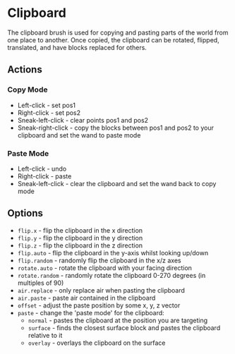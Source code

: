 # Clipboard
The clipboard brush is used for copying and pasting parts of the world from one place to another.
Once copied, the clipboard can be rotated, flipped, translated, and have blocks replaced for others.

## Actions
### Copy Mode
- Left-click - set pos1
- Right-click - set pos2
- Sneak-left-click - clear points pos1 and pos2
- Sneak-right-click - copy the blocks between pos1 and pos2 to your clipboard and set the wand to paste mode

### Paste Mode
- Left-click - undo
- Right-click - paste
- Sneak-left-click - clear the clipboard and set the wand back to copy mode

## Options
- `flip.x` - flip the clipboard in the x direction
- `flip.y` - flip the clipboard in the y direction
- `flip.z` - flip the clipboard in the z direction
- `flip.auto` - flip the clipboard in the y-axis whilst looking up/down
- `flip.random` - randomly flip the clipboard in the x/z axes
- `rotate.auto` - rotate the clipboard with your facing direction
- `rotate.random` - randomly rotate the clipboard 0-270 degrees (in multiples of 90)
- `air.replace` - only replace air when pasting the clipboard
- `air.paste` - paste air contained in the clipboard
- `offset` - adjust the paste position by some x, y, z vector
- `paste` - change the 'paste mode' for the clipboard:
  - `normal` - pastes the clipboard at the position you are targeting
  - `surface` - finds the closest surface block and pastes the clipboard relative to it
  - `overlay` - overlays the clipboard on the surface